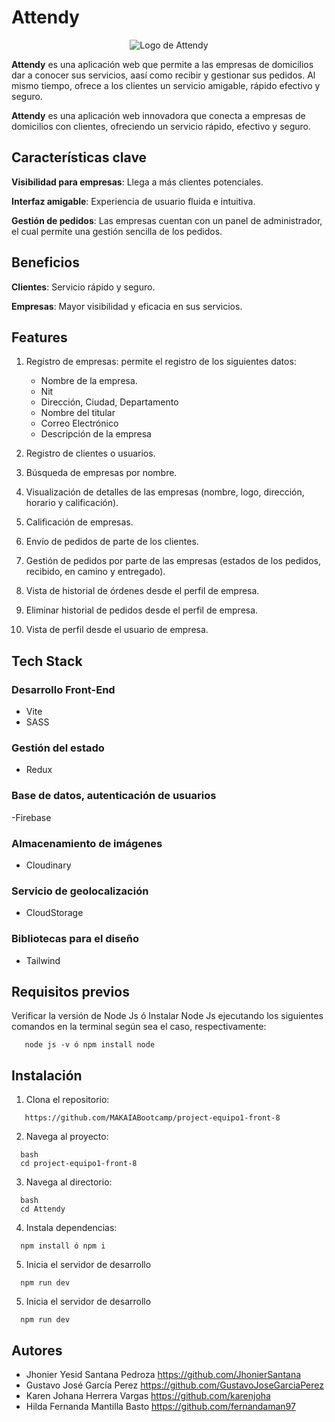 # Attendy

<p align="center">
  <img src="https://github.com/user-attachments/assets/79870fb0-105d-46b7-946c-4ef2fe49b158" alt="Logo de Attendy" />
</p> 

**Attendy** es una aplicación web que permite a las empresas de domicilios dar a conocer sus servicios, aasí como recibir y gestionar sus pedidos. Al mismo tiempo, ofrece a los clientes un servicio amigable, rápido efectivo y seguro.

**Attendy** es una aplicación web innovadora que conecta a empresas de domicilios con clientes, ofreciendo un servicio rápido, efectivo y seguro.

## Características clave

**Visibilidad para empresas**: Llega a más clientes potenciales.

**Interfaz amigable**: Experiencia de usuario fluida e intuitiva. 

**Gestión de pedidos**: Las empresas cuentan con un panel de administrador, el cual permite una gestión sencilla de los pedidos.

## Beneficios

**Clientes**: Servicio rápido y seguro.

**Empresas**: Mayor visibilidad y eficacia en sus servicios.

## Features
1. Registro de empresas: permite el registro de los siguientes datos:
   - Nombre de la empresa.
   - Nit
   - Dirección, Ciudad, Departamento
   - Nombre del titular
   - Correo Electrónico
   - Descripción de la empresa
 
2. Registro de clientes o usuarios.
3. Búsqueda de empresas por nombre.
4. Visualización de detalles de las empresas (nombre, logo, dirección, horario y calificación).
5. Calificación de empresas.
6. Envío de pedidos de parte de los clientes.
7. Gestión de pedidos por parte de las empresas (estados de los pedidos, recibido, en camino y entregado).
8. Vista de historial de órdenes desde el perfil de empresa.
9. Eliminar historial de pedidos desde el perfil de empresa.
10. Vista de perfil desde el usuario de empresa.

## Tech Stack
### Desarrollo Front-End
- Vite
- SASS
### Gestión del estado
- Redux
### Base de datos, autenticación de usuarios
-Firebase 
### Almacenamiento de imágenes
- Cloudinary
### Servicio de geolocalización 
- CloudStorage
### Bibliotecas para el diseño
- Tailwind


## Requisitos previos
Verificar la versión de Node Js ó Instalar Node Js ejecutando los siguientes comandos en la terminal según sea el caso, respectivamente:
```
   node js -v ó npm install node
```

## Instalación


1. Clona el repositorio:
```
   https://github.com/MAKAIABootcamp/project-equipo1-front-8
```
2. Navega al proyecto:
```
  bash
  cd project-equipo1-front-8
```

3. Navega al directorio:
```
  bash
  cd Attendy
```
4. Instala dependencias: 
```
  npm install ó npm i
```
5. Inicia el servidor de desarrollo 
```
  npm run dev
```
5. Inicia el servidor de desarrollo 
```
  npm run dev
```

## Autores
- Jhonier Yesid Santana Pedroza https://github.com/JhonierSantana
- Gustavo José García Perez https://github.com/GustavoJoseGarciaPerez
- Karen Johana Herrera Vargas https://github.com/karenjoha
- Hilda Fernanda Mantilla Basto https://github.com/fernandaman97
